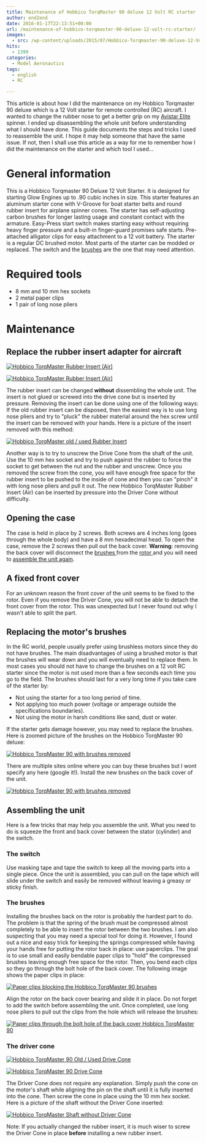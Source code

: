 ```yaml
---
title: Maintenance of Hobbico TorqMaster 90 deluxe 12 Volt RC starter
author: end2end
date: 2016-01-17T22:13:51+00:00
url: /maintenance-of-hobbico-torqmaster-90-deluxe-12-volt-rc-starter/
images:
  - src: /wp-content/uploads/2015/07/Hobbico-Torqmaster-90-deluxe-12-Volt-RC-starter1.jpg
hits:
  - 1399
categories:
  - Model Aeronautics
tags:
  - english
  - RC

---
```


This article is about how I did the maintenance on my Hobbico Torqmaster 90 deluxe which is a 12 Volt starter for remote controlled (RC) aircraft. I wanted to change the rubber nose to get a better grip on my [Avistar Elite](/tag/avistar-elite/) spinner. I ended up disassembling the whole unit before understanding what I should have done. This guide documents the steps and tricks I used to reassemble the unit. I hope it may help someone that have the same issue. If not, then I shall use this article as a way for me to remember how I did the maintenance on the starter and which tool I used...

# General information

This is a Hobbico Torqmaster 90 Deluxe 12 Volt Starter. It is designed for starting Glow Engines up to .90 cubic inches in size. This starter features an aluminum starter cone with V-Groove for boat starter belts and round rubber insert for airplane spinner cones. The starter has self-adjusting carbon brushes for longer lasting usage and constant contact with the armature. Easy-Press start switch makes starting easy without requiring heavy finger pressure and a built-in finger-guard promises safe starts. Pre-attached alligator clips for easy attachment to a 12 volt battery. The starter is a regular DC brushed motor. Most parts of the starter can be modded or replaced. The switch and the [brushes](https://en.wikipedia.org/wiki/Brush_(electric)) are the one that may need attention.

# Required tools

* 8 mm and 10 mm hex sockets
* 2 metal paper clips
* 1 pair of long nose pliers

# Maintenance

## Replace the rubber insert adapter for aircraft

[![Hobbico TorqMaster Rubber Insert (Air)](/wp-content/uploads/2015/07/Hobbico-TorqMaster-Rubber-Insert-Air-150x132.jpg "Hobbico TorqMaster Rubber Insert (Air)")](/wp-content/uploads/2015/07/Hobbico-TorqMaster-Rubber-Insert-Air.jpg)

[![Hobbico TorqMaster Rubber Insert (Air)](/wp-content/uploads/2015/09/IMG_6803_LR5-150x100.jpg "Hobbico TorqMaster Rubber Insert (Air)")](/wp-content/uploads/2015/09/IMG_6803_LR5.jpg)

The rubber insert can be changed **without** dissembling the whole unit. The insert is not glued or screwed into the drive cone but is inserted by pressure. Removing the insert can be done using one of the following ways: If the old rubber insert can be disposed, then the easiest way is to use long nose pliers and try to "pluck" the rubber material around the hex screw until the insert can be removed with your hands. Here is a picture of the insert removed with this method:

[![Hobbico TorqMaster old / used Rubber Insert](/wp-content/uploads/2015/09/IMG_6819_LR5-300x200.jpg "Hobbico TorqMaster old / used Rubber Insert")](/wp-content/uploads/2015/09/IMG_6819_LR5.jpg)

Another way is to try to unscrew the Drive Cone from the shaft of the unit. Use the 10 mm hex socket and try to push against the rubber to force the socket to get between the nut and the rubber and unscrew. Once you removed the screw from the cone, you will have enough free space for the rubber insert to be pushed to the inside of cone and then you can "pinch" it with long nose pliers and pull it out. The new Hobbico TorqMaster Rubber Insert (Air) can be inserted by pressure into the Driver Cone without difficulty.

## Opening the case

The case is held in place by 2 screws. Both screws are 4 inches long (goes through the whole body) and have a 8 mm hexadecimal head. To open the case, remove the 2 screws then pull out the back cover. **Warning**: removing the back cover will disconnect the [brushes ](https://en.wikipedia.org/wiki/Brush_(electric))from the [rotor ](https://en.wikipedia.org/wiki/Rotor_(electric))and you will need to [assemble the unit again](#Reassembling_the_unit).

## A fixed front cover

For an unknown reason the front cover of the unit seems to be fixed to the rotor. Even if you remove the Driver Cone, you will not be able to detach the front cover from the rotor. This was unexpected but I never found out why I wasn't able to split the part.

## Replacing the motor's brushes

In the RC world, people usually prefer using brushless motors since they do not have brushes. The main disadvantages of using a brushed motor is that the brushes will wear down and you will eventually need to replace them. In most cases you should not have to change the brushes on a 12 volt RC starter since the motor is not used more than a few seconds each time you go to the field. The brushes should last for a very long time if you take care of the starter by:

* Not using the starter for a too long period of time.
* Not applying too much power (voltage or amperage outside the specifications boundaries).
* Not using the motor in harsh conditions like sand, dust or water.

If the starter gets damage however, you may need to replace the brushes. Here is zoomed picture of the brushes on the Hobbico TorqMaster 90 deluxe:

[![Hobbico TorqMaster 90 with brushes removed](/wp-content/uploads/2016/01/IMG_1982_LR5-300x200.jpg "Hobbico TorqMaster 90 with brushes removed")](/wp-content/uploads/2016/01/IMG_1982_LR5.jpg)

There are multiple sites online where you can buy these brushes but I wont specify any here (google it!). Install the new brushes on the back cover of the unit.

[![Hobbico TorqMaster 90 with brushes removed](/wp-content/uploads/2016/01/IMG_1967_LR5-300x200.jpg "Hobbico TorqMaster 90 with brushes removed")](/wp-content/uploads/2016/01/IMG_1967_LR5.jpg)

## Assembling the unit

Here is a few tricks that may help you assemble the unit. What you need to do is squeeze the front and back cover between the stator (cylinder) and the switch.

### The switch

Use masking tape and tape the switch to keep all the moving parts into a single piece. Once the unit is assembled, you can pull on the tape which will slide under the switch and easily be removed without leaving a greasy or sticky finish.

### The brushes

Installing the brushes back on the rotor is probably the hardest part to do. The problem is that the spring of the brush must be compressed almost completely to be able to insert the rotor between the two brushes. I am also suspecting that you may need a special tool for doing it. However, I found out a nice and easy trick for keeping the springs compressed while having your hands free for putting the rotor back in place: use paperclips. The goal is to use small and easily bendable paper clips to "hold" the compressed brushes leaving enough free space for the rotor. Then, you bend each clips so they go through the bolt hole of the back cover. The following image shows the paper clips in place:

[![Paper clips blocking the Hobbico TorqMaster 90 brushes](/wp-content/uploads/2016/01/IMG_1986_LR5-300x200.jpg "Paper clips blocking the Hobbico TorqMaster 90 brushes")](/wp-content/uploads/2016/01/IMG_1986_LR5.jpg)

Align the rotor on the back cover bearing and slide it in place. Do not forget to add the switch before assembling the unit. Once completed, use long nose pliers to pull out the clips from the hole which will release the brushes:

[![Paper clips through the bolt hole of the back cover Hobbico TorqMaster 90](/wp-content/uploads/2016/01/IMG_1990_LR5-300x200.jpg "Paper clips through the bolt hole of the back cover Hobbico TorqMaster 90")](/wp-content/uploads/2016/01/IMG_1990_LR5.jpg)

### The driver cone

[![Hobbico TorqMaster 90 Old / Used Drive Cone](/wp-content/uploads/2015/09/IMG_6778_LR5-150x100.jpg "Hobbico TorqMaster 90 Old / Used Drive Cone")](/wp-content/uploads/2015/09/IMG_6778_LR5.jpg)

[![Hobbico TorqMaster 90 Drive Cone](/wp-content/uploads/2015/07/Hobbico-TorqMaster-90-Drive-Cone-147x150.jpg "Hobbico TorqMaster 90 Drive Cone")](/wp-content/uploads/2015/07/Hobbico-TorqMaster-90-Drive-Cone.jpg)

The Driver Cone does not require any explanation. Simply push the cone on the motor's shaft while aligning the pin on the shaft until it is fully inserted into the cone. Then screw the cone in place using the 10 mm hex socket. Here is a picture of the shaft without the Driver Cone inserted:

[![Hobbico TorqMaster Shaft without Driver Cone](/wp-content/uploads/2015/09/IMG_6770_LR5-300x200.jpg "Hobbico TorqMaster Shaft without Driver Cone")](/wp-content/uploads/2015/09/IMG_6770_LR5.jpg)

Note: If you actually changed the rubber insert, it is much wiser to screw the Driver Cone in place **before** installing a new rubber insert.